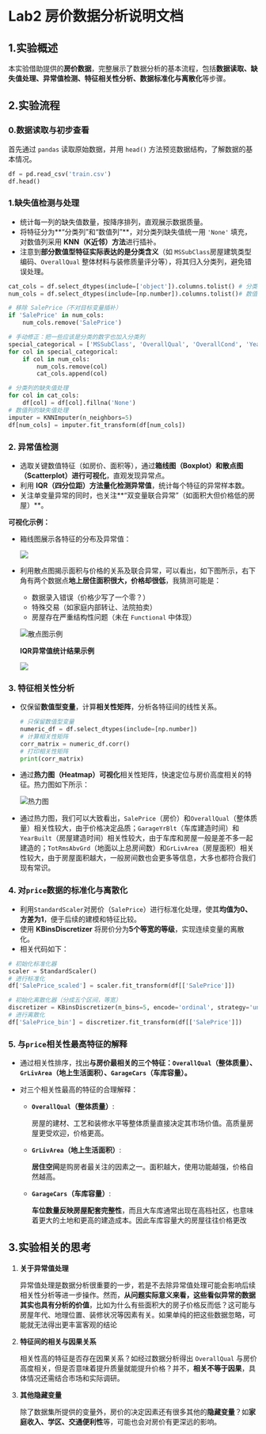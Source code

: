 # Lab2 房价数据分析说明文档

## 1.实验概述

本实验借助提供的**房价数据**，完整展示了数据分析的基本流程，包括**数据读取、缺失值处理、异常值检测、特征相关性分析、数据标准化与离散化**等步骤。

## 2.实验流程

### 0.数据读取与初步查看

首先通过 `pandas` 读取原始数据，并用 `head()` 方法预览数据结构，了解数据的基本情况。

```python
df = pd.read_csv('train.csv')
df.head()
```

### 1.缺失值检测与处理

- 统计每一列的缺失值数量，按降序排列，直观展示数据质量。
- 将特征分为**“分类列”和“数值列”**，对分类列缺失值统一用 `'None'` 填充，对数值列采用 **KNN（K近邻）方法**进行插补。
- 注意到**部分数值型特征实际表达的是分类含义**（如 `MSSubClass`房屋建筑类型编码、`OverallQual` 整体材料与装修质量评分等），将其归入分类列，避免错误处理。

```python
cat_cols = df.select_dtypes(include=['object']).columns.tolist() # 分类列
num_cols = df.select_dtypes(include=[np.number]).columns.tolist()# 数值列

# 移除 SalePrice（不对目标变量插补）
if 'SalePrice' in num_cols:
    num_cols.remove('SalePrice')

# 手动修正：把一些应该是分类的数字也加入分类列
special_categorical = ['MSSubClass', 'OverallQual', 'OverallCond', 'YearBuilt', 'YrSold']
for col in special_categorical:
    if col in num_cols:
        num_cols.remove(col)
        cat_cols.append(col)

# 分类列的缺失值处理
for col in cat_cols:
    df[col] = df[col].fillna('None')
# 数值列的缺失值处理
imputer = KNNImputer(n_neighbors=5)
df[num_cols] = imputer.fit_transform(df[num_cols])
```

### 2. 异常值检测

- 选取关键数值特征（如房价、面积等），通过**箱线图（Boxplot）和散点图（Scatterplot）进行可视化**，直观发现异常点。
- 利用 **IQR（四分位距）方法量化检测异常值**，统计每个特征的异常样本数。
- 关注单变量异常的同时，也关注**“双变量联合异常”（如面积大但价格低的房屋）**。

**可视化示例：**

- 箱线图展示各特征的分布及异常值：

  ![](picture\yi_xiang.png)

- 利用散点图揭示面积与价格的关系及联合异常，可以看出，如下图所示，右下角有两个数据点**地上居住面积很大，价格却很低**，我猜测可能是：

  - 数据录入错误（价格少写了一个零？）
  - 特殊交易（如家庭内部转让、法院拍卖）
  - 房屋存在严重结构性问题（未在 `Functional` 中体现）
  
  ![散点图示例](picture\yi_san.png)
  
  **IQR异常值统计结果示例**
  
  ![](picture\yi_shu.png)

### 3. 特征相关性分析

- 仅保留**数值型变量**，计算**相关性矩阵**，分析各特征间的线性关系。

  ```python
  # 只保留数值型变量
  numeric_df = df.select_dtypes(include=[np.number])
  # 计算相关性矩阵
  corr_matrix = numeric_df.corr()
  # 打印相关性矩阵
  print(corr_matrix)
  ```

- 通过**热力图（Heatmap）可视化**相关性矩阵，快速定位与房价高度相关的特征。热力图如下所示：

  ![热力图](picture\hot.png)

- 通过热力图，我们可以大致看出，`SalePrice`（房价）和`OverallQual`（整体质量）相关性较大，由于价格决定品质；`GarageYrBlt`（车库建造时间）和`YearBuilt`（房屋建造时间）相关性较大，由于车库和房屋一般是差不多一起建造的；`TotRmsAbvGrd`（地面以上总房间数）和`GrLivArea`（房屋面积）相关性较大，由于房屋面积越大，一般房间数也会更多等信息，大多也都符合我们现有常识。

### 4. 对`price`数据的标准化与离散化

- 利用`StandardScaler`对房价（`SalePrice`）进行标准化处理，使其**均值为0、方差为1**，便于后续的建模和特征比较。
- 使用 **KBinsDiscretizer** 将房价分为**5个等宽的等级**，实现连续变量的离散化。
- 相关代码如下：

```python
# 初始化标准化器
scaler = StandardScaler()
# 进行标准化
df['SalePrice_scaled'] = scaler.fit_transform(df[['SalePrice']])

# 初始化离散化器（分成五个区间，等宽）
discretizer = KBinsDiscretizer(n_bins=5, encode='ordinal', strategy='uniform')
# 进行离散化
df['SalePrice_bin'] = discretizer.fit_transform(df[['SalePrice']])
```

### 5. 与`price`相关性最高特征的解释

- 通过相关性排序，找出**与房价最相关的三个特征：`OverallQual`（整体质量）、`GrLivArea`（地上生活面积）、`GarageCars`（车库容量）。**
- 对三个相关性最高的特征的合理解释：

  - **`OverallQual`（整体质量）**:  

    房屋的建材、工艺和装修水平等整体质量直接决定其市场价值。高质量房屋更受欢迎，价格更高。

  - **`GrLivArea`（地上生活面积）**:  

    **居住空间**是购房者最关注的因素之一。面积越大，使用功能越强，价格自然越高。

  - **`GarageCars`（车库容量）**:  

    **车位数量反映房屋配套完整性**，而且大车库通常出现在高档社区，也意味着更大的土地和更高的建造成本。因此车库容量大的房屋往往价格更改

## 3.实验相关的思考

1. **关于异常值处理**

   异常值处理是数据分析很重要的一步，若是不去除异常值处理可能会影响后续相关性分析等进一步操作。然而，**从问题实际意义来看，这些看似异常的数据其实也具有分析的价值**，比如为什么有些面积大的房子价格反而低？这可能与房屋年代、地理位置、装修状况等因素有关。如果单纯的把这些数据忽略，可能就无法得出更丰富客观的结论

2. **特征间的相关与因果关系**  

   相关性高的特征是否存在因果关系？如经过数据分析得出 `OverallQual` 与房价高度相关，但是否意味着提升质量就能提升价格？并不，**相关不等于因果**，具体情况还需结合市场和实际调研。

3. **其他隐藏变量**

   除了数据集所提供的变量外，房价的决定因素还有很多其他的**隐藏变量**？如**家庭收入、学区、交通便利性**等，可能也会对房价有更深远的影响。

